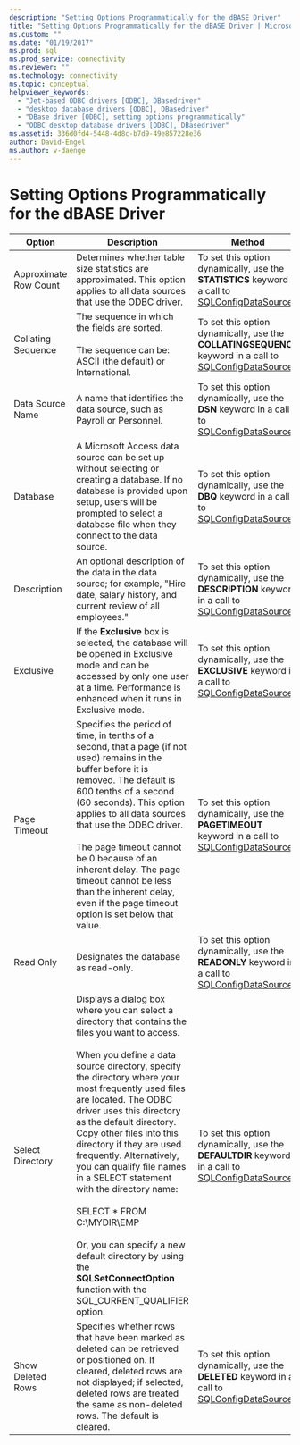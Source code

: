 ```yaml
---
description: "Setting Options Programmatically for the dBASE Driver"
title: "Setting Options Programmatically for the dBASE Driver | Microsoft Docs"
ms.custom: ""
ms.date: "01/19/2017"
ms.prod: sql
ms.prod_service: connectivity
ms.reviewer: ""
ms.technology: connectivity
ms.topic: conceptual
helpviewer_keywords: 
  - "Jet-based ODBC drivers [ODBC], DBasedriver"
  - "desktop database drivers [ODBC], DBasedriver"
  - "DBase driver [ODBC], setting options programmatically"
  - "ODBC desktop database drivers [ODBC], DBasedriver"
ms.assetid: 336d0fd4-5448-4d8c-b7d9-49e857228e36
author: David-Engel
ms.author: v-daenge
---
```

# Setting Options Programmatically for the dBASE Driver

|Option|Description|Method|  
|------------|-----------------|------------|  
|Approximate Row Count|Determines whether table size statistics are approximated. This option applies to all data sources that use the ODBC driver.|To set this option dynamically, use the **STATISTICS** keyword in a call to [SQLConfigDataSource](../../odbc/microsoft/sqlconfigdatasource-dbase-driver.md).|  
|Collating Sequence|The sequence in which the fields are sorted.<br /><br /> The sequence can be: ASCII (the default) or International.|To set this option dynamically, use the **COLLATINGSEQUENCE** keyword in a call to [SQLConfigDataSource](../../odbc/microsoft/sqlconfigdatasource-dbase-driver.md).|  
|Data Source Name|A name that identifies the data source, such as Payroll or Personnel.|To set this option dynamically, use the **DSN** keyword in a call to [SQLConfigDataSource](../../odbc/microsoft/sqlconfigdatasource-dbase-driver.md).|  
|Database|A Microsoft Access data source can be set up without selecting or creating a database. If no database is provided upon setup, users will be prompted to select a database file when they connect to the data source.|To set this option dynamically, use the **DBQ** keyword in a call to [SQLConfigDataSource](../../odbc/microsoft/sqlconfigdatasource-dbase-driver.md).|  
|Description|An optional description of the data in the data source; for example, "Hire date, salary history, and current review of all employees."|To set this option dynamically, use the **DESCRIPTION** keyword in a call to [SQLConfigDataSource](../../odbc/microsoft/sqlconfigdatasource-dbase-driver.md).|  
|Exclusive|If the **Exclusive** box is selected, the database will be opened in Exclusive mode and can be accessed by only one user at a time. Performance is enhanced when it runs in Exclusive mode.|To set this option dynamically, use the **EXCLUSIVE** keyword in a call to [SQLConfigDataSource](../../odbc/microsoft/sqlconfigdatasource-dbase-driver.md).|  
|Page Timeout|Specifies the period of time, in tenths of a second, that a page (if not used) remains in the buffer before it is removed. The default is 600 tenths of a second (60 seconds). This option applies to all data sources that use the ODBC driver.<br /><br /> The page timeout cannot be 0 because of an inherent delay. The page timeout cannot be less than the inherent delay, even if the page timeout option is set below that value.|To set this option dynamically, use the **PAGETIMEOUT** keyword in a call to [SQLConfigDataSource](../../odbc/microsoft/sqlconfigdatasource-dbase-driver.md).|  
|Read Only|Designates the database as read-only.|To set this option dynamically, use the **READONLY** keyword in a call to [SQLConfigDataSource](../../odbc/microsoft/sqlconfigdatasource-dbase-driver.md).|  
|Select Directory|Displays a dialog box where you can select a directory that contains the files you want to access.<br /><br /> When you define a data source directory, specify the directory where your most frequently used files are located. The ODBC driver uses this directory as the default directory. Copy other files into this directory if they are used frequently. Alternatively, you can qualify file names in a SELECT statement with the directory name:<br /><br /> SELECT \* FROM C:\MYDIR\EMP<br /><br /> Or, you can specify a new default directory by using the **SQLSetConnectOption** function with the SQL_CURRENT_QUALIFIER option.|To set this option dynamically, use the **DEFAULTDIR** keyword in a call to [SQLConfigDataSource](../../odbc/microsoft/sqlconfigdatasource-dbase-driver.md).|  
|Show Deleted Rows|Specifies whether rows that have been marked as deleted can be retrieved or positioned on. If cleared, deleted rows are not displayed; if selected, deleted rows are treated the same as non-deleted rows. The default is cleared.|To set this option dynamically, use the **DELETED** keyword in a call to [SQLConfigDataSource](../../odbc/microsoft/sqlconfigdatasource-dbase-driver.md).|
